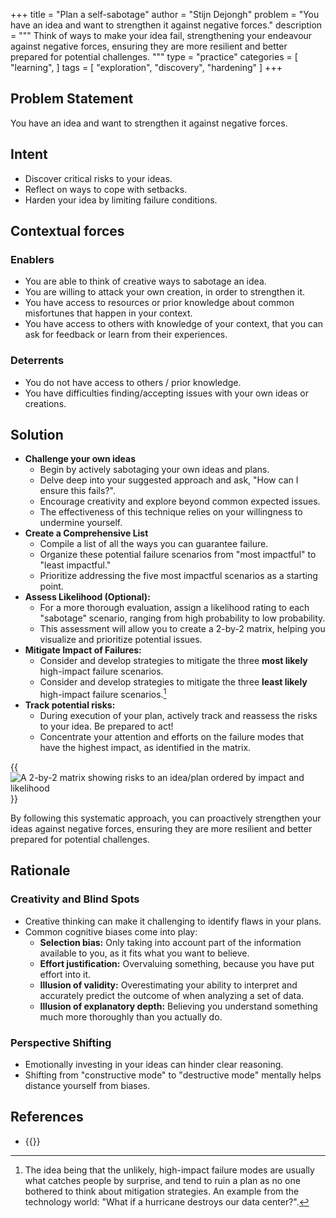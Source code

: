 +++
title = "Plan a self-sabotage"
author = "Stijn Dejongh"
problem = "You have an idea and want to strengthen it against negative forces."
description = """
Think of ways to make your idea fail, strengthening your endeavour against negative forces, ensuring they are more resilient and 
better prepared for potential challenges.
"""
type = "practice"
categories = [
    "learning",
]
tags = [
    "exploration", "discovery", "hardening"
]
+++

## Problem Statement

You have an idea and want to strengthen it against negative forces.

## Intent

* Discover critical risks to your ideas.
* Reflect on ways to cope with setbacks.
* Harden your idea by limiting failure conditions.

## Contextual forces

### Enablers

* You are able to think of creative ways to sabotage an idea.
* You are willing to attack your own creation, in order to strengthen it.
* You have access to resources or prior knowledge about common misfortunes that happen in your context.
* You have access to others with knowledge of your context, that you can ask for feedback or learn from their experiences.

### Deterrents

* You do not have access to others / prior knowledge.
* You have difficulties finding/accepting issues with your own ideas or creations.

## Solution

* **Challenge your own ideas**
    * Begin by actively sabotaging your own ideas and plans.
    * Delve deep into your suggested approach and ask, "How can I ensure this fails?".
    * Encourage creativity and explore beyond common expected issues.
    * The effectiveness of this technique relies on your willingness to undermine yourself.
* **Create a Comprehensive List**
    * Compile a list of all the ways you can guarantee failure.
    * Organize these potential failure scenarios from "most impactful" to "least impactful."
    * Prioritize addressing the five most impactful scenarios as a starting point.
* **Assess Likelihood (Optional):**
    * For a more thorough evaluation, assign a likelihood rating to each "sabotage" scenario, ranging from high probability to low probability.
    * This assessment will allow you to create a 2-by-2 matrix, helping you visualize and prioritize potential issues.
* **Mitigate Impact of Failures:**
    * Consider and develop strategies to mitigate the three **most likely** high-impact failure scenarios.
    * Consider and develop strategies to mitigate the three **least likely** high-impact failure scenarios.[^1]
* **Track potential risks:**
    * During execution of your plan, actively track and reassess the risks to your idea. Be prepared to act!
    * Concentrate your attention and efforts on the failure modes that have the highest impact, as identified in the matrix.

{{<image src="/images/practices/sabotage.png" alt="A 2-by-2 matrix showing risks to an idea/plan ordered by impact and likelihood" >}}

By following this systematic approach, you can proactively strengthen your ideas against negative forces, ensuring they are more resilient and
better prepared for potential challenges.

## Rationale

### Creativity and Blind Spots

* Creative thinking can make it challenging to identify flaws in your plans.
* Common cognitive biases come into play:
    * **Selection bias:** Only taking into account part of the information available to you, as it fits what you want to believe.
    * **Effort justification:** Overvaluing something, because you have put effort into it.
    * **Illusion of validity:**  Overestimating your ability to interpret and accurately predict the outcome of when analyzing a set of data.
    * **Illusion of explanatory depth:** Believing you understand something much more thoroughly than you actually do.

### Perspective Shifting

* Emotionally investing in your ideas can hinder clear reasoning.
* Shifting from "constructive mode" to "destructive mode" mentally helps distance yourself from biases.

## References

* {{<reference author="Brown, A."
  year="2015"
  title="Financial Risk Management For Dummies"
  publisher="For Dummies"
  isbn="9781119082187"
  link="https://www.goodreads.com/book/show/26518085-financial-risk-management-for-dummies" >}}

[^1]: The idea being that the unlikely, high-impact failure modes are usually what catches people by surprise, and tend to ruin a plan as no one
bothered to think about mitigation strategies. An example from the technology world: "What if a hurricane destroys our data center?".